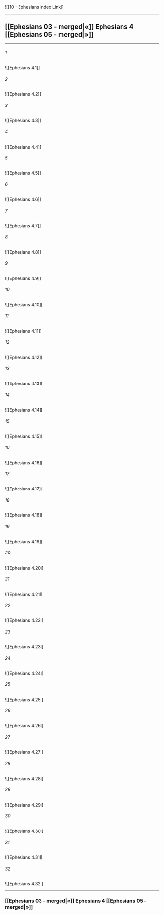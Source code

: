 ![[10 - Ephesians Index Link]]

---
##  [[Ephesians 03 - merged|«]] Ephesians 4 [[Ephesians 05 - merged|»]]

---

###### 1
![[Ephesians 4.1]] 

###### 2
![[Ephesians 4.2]] 

###### 3
![[Ephesians 4.3]] 

###### 4
![[Ephesians 4.4]]

###### 5 
![[Ephesians 4.5]] 

###### 6
![[Ephesians 4.6]] 

###### 7
![[Ephesians 4.7]] 

###### 8
![[Ephesians 4.8]] 

###### 9
![[Ephesians 4.9]] 

###### 10
![[Ephesians 4.10]] 

###### 11
![[Ephesians 4.11]] 

###### 12
![[Ephesians 4.12]]

###### 13
![[Ephesians 4.13]] 

###### 14
![[Ephesians 4.14]] 

###### 15
![[Ephesians 4.15]]

###### 16
![[Ephesians 4.16]] 

###### 17
![[Ephesians 4.17]]

###### 18
![[Ephesians 4.18]] 

###### 19
![[Ephesians 4.19]] 

###### 20
![[Ephesians 4.20]]

###### 21
![[Ephesians 4.21]] 

###### 22
![[Ephesians 4.22]] 

###### 23
![[Ephesians 4.23]]

###### 24
![[Ephesians 4.24]] 

###### 25
![[Ephesians 4.25]]

###### 26
![[Ephesians 4.26]] 

###### 27
![[Ephesians 4.27]] 

###### 28
![[Ephesians 4.28]]

###### 29
![[Ephesians 4.29]] 

###### 30
![[Ephesians 4.30]] 

###### 31
![[Ephesians 4.31]] 

###### 32
![[Ephesians 4.32]] 


---
###  [[Ephesians 03 - merged|«]] Ephesians 4 [[Ephesians 05 - merged|»]]